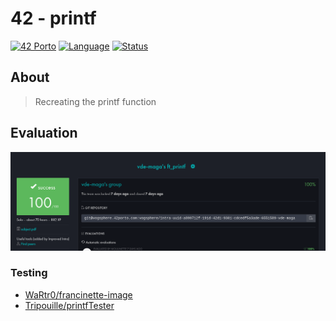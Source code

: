# 42 - printf

[![42 Porto](https://img.shields.io/badge/42%20Porto-School-blue?style=for-the-badge&logo=42)](https://www.42porto.com)
[![Language](https://img.shields.io/badge/Language-C-blue.svg?style=for-the-badge)](https://en.wikipedia.org/wiki/C_(programming_language))
[![Status](https://img.shields.io/badge/Status-Completed-brightgreen.svg?style=for-the-badge)](https://projects.intra.42.fr/)

## About

> Recreating the printf function


## Evaluation

![Evaluation Screenshot](screenshot.png)

### Testing

- [WaRtr0/francinette-image](https://github.com/WaRtr0/francinette-image)
- [Tripouille/printfTester](https://github.com/Tripouille/printfTester)
